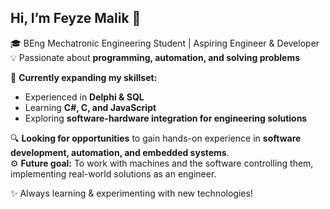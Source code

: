 ## Hi, I’m Feyze Malik 👋
  
🎓 BEng Mechatronic Engineering Student | Aspiring Engineer & Developer  
💡 Passionate about **programming, automation, and solving problems**  
  
🚀 **Currently expanding my skillset:**  
- Experienced in **Delphi & SQL**  
- Learning **C#, C, and JavaScript**  
- Exploring **software-hardware integration for engineering solutions**  

🔍 **Looking for opportunities** to gain hands-on experience in **software development, automation, and embedded systems**.  
⚙️ **Future goal:** To work with machines and the software controlling them, implementing real-world solutions as an engineer.  

✨ Always learning & experimenting with new technologies!  

